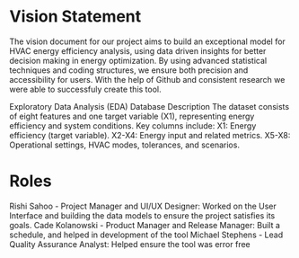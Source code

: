 # Vision Statement

The vision document for our project aims to build an exceptional model for HVAC energy efficiency analysis, using data driven insights for better decision making in energy optimization. By using advanced statistical techniques and coding structures, we ensure both precision and accessibility for users. With the help of Github and consistent research we were able to successfuly create this tool.

Exploratory Data Analysis (EDA) Database Description The dataset consists of eight features and one target variable (X1), representing energy efficiency and system conditions. Key columns include: X1: Energy efficiency (target variable). X2-X4: Energy input and related metrics. X5-X8: Operational settings, HVAC modes, tolerances, and scenarios. 

# Roles

  Rishi Sahoo - Project Manager and UI/UX Designer: Worked on the User Interface and building the data models to ensure the project satisfies its goals.
  Cade Kolanowski - Product Manager and Release Manager: Built a schedule, and helped in development of the tool
  Michael Stephens - Lead Quality Assurance Analyst: Helped ensure the tool was error free
